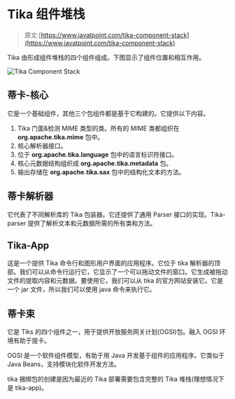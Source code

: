 # Tika 组件堆栈

> 原文:[https://www.javatpoint.com/tika-component-stack](https://www.javatpoint.com/tika-component-stack)

Tika 由形成组件堆栈的四个组件组成。下图显示了组件位置和相互作用。

![Tika Component Stack](../Images/015ed33dfdc6172fa3da396f695d3526.png)

## 蒂卡-核心

它是一个基础组件，其他三个包组件都是基于它构建的。它提供以下内容。

1.  Tika 门面&检测 MIME 类型的类。所有的 MIME 类都组织在 **org.apache.tika.mime** 包中。
2.  核心解析器接口。
3.  位于 **org.apache.tika.language** 包中的语言标识符接口。
4.  核心元数据结构组织成 **org.apache.tika.metadata** 包。
5.  输出存储在 **org.apache.tika.sax** 包中的结构化文本的方法。

## 蒂卡解析器

它代表了不同解析库的 Tika 包装器。它还提供了通用 Parser 接口的实现。Tika-parser 提供了解析文本和元数据所需的所有类和方法。

## Tika-App

这是一个提供 Tika 命令行和图形用户界面的应用程序。它位于 tika 解析器的顶部。我们可以从命令行运行它，它显示了一个可以拖动文件的窗口。它生成被拖动文件的提取内容和元数据。要使用它，我们可以从 tika 的官方网站安装它。它是一个 jar 文件，所以我们可以使用 java 命令来执行它。

## 蒂卡束

它是 Tiks 的四个组件之一，用于提供开放服务网关计划(OGSI)包。融入 OGSI 环境有助于提卡。

OGSI 是一个软件组件模型，有助于用 Java 开发基于组件的应用程序。它类似于 Java Beans，支持模块化软件开发方法。

tika 捆绑包的创建是因为最近的 Tika 部署需要包含完整的 Tika 堆栈(理想情况下是 tika-app)。